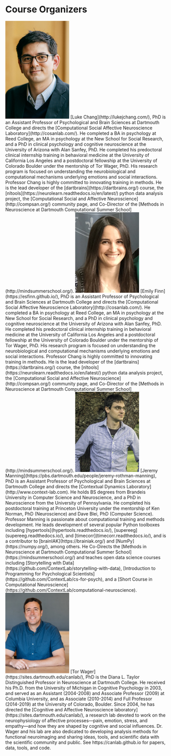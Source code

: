 # Course Organizers

<img src="../../images/organizers/chang.jpg" width="200"/>
 [Luke Chang](http://lukejchang.com/), PhD is an Assistant Professor of Psychological and Brain Sciences at Dartmouth College and directs the [Computational Social Affective Neuroscience Laboratory](http://cosanlab.com/). He completed a BA in psychology at Reed College, an MA in psychology at the New School for Social Research, and a PhD in clinical psychology and cognitive neuroscience at the University of Arizona with Alan Sanfey, PhD. He completed his predoctoral clinical internship training in behavioral medicine at the University of California Los Angeles and a postdoctoral fellowship at the University of Colorado Boulder under the mentorship of Tor Wager, PhD. His research program is focused on understanding the neurobiological and computational mechanisms underlying emotions and social interactions. Professor Chang is highly committed to innovating training in methods. He is the lead developer of the [dartbrains](https://dartbrains.org/) course, the [nltools](https://neurolearn.readthedocs.io/en/latest/) python data analysis project, the [Computational Social and Affective Neuroscience](http://compsan.org/) community page, and Co-Director of the [Methods in Neuroscience at Dartmouth Computational Summer School](http://mindsummerschool.org/).

<img src="../../images/organizers/finn.jpg" width="200"/>
[Emily Finn](https://esfinn.github.io/), PhD is an Assistant Professor of Psychological and Brain Sciences at Dartmouth College and directs the [Computational Social Affective Neuroscience Laboratory](http://cosanlab.com/). He completed a BA in psychology at Reed College, an MA in psychology at the New School for Social Research, and a PhD in clinical psychology and cognitive neuroscience at the University of Arizona with Alan Sanfey, PhD. He completed his predoctoral clinical internship training in behavioral medicine at the University of California Los Angeles and a postdoctoral fellowship at the University of Colorado Boulder under the mentorship of Tor Wager, PhD. His research program is focused on understanding the neurobiological and computational mechanisms underlying emotions and social interactions. Professor Chang is highly committed to innovating training in methods. He is the lead developer of the [dartbrains](https://dartbrains.org/) course, the [nltools](https://neurolearn.readthedocs.io/en/latest/) python data analysis project, the [Computational Social and Affective Neuroscience](http://compsan.org/) community page, and Co-Director of the [Methods in Neuroscience at Dartmouth Computational Summer School](http://mindsummerschool.org/).

<img src="../../images/organizers/manning.png" width="200"/>
[Jeremy Manning](https://pbs.dartmouth.edu/people/jeremy-rothman-manning), PhD is an Assistant Professor of Psychological and Brain Sciences at Dartmouth College and directs the [Contextual Dynamics Laboratory](http://www.context-lab.com).  He holds BS degrees from Brandeis University in Computer Science and Neuroscience, and a PhD in Neuroscience from the University of Pennsylvania.  He completed his postdoctoral training at Princeton University under the mentorship of Ken Norman, PhD (Neuroscience) and Dave Blei, PhD (Computer Science).  Professor Manning is passionate about computational training and methods development.  He leads development of several popular Python toolboxes including [hypertools](hypertools.readthedocs.io/), [supereeg](supereeg.readthedocs.io/), and [timecorr](timecorr.readthedocs.io/), and is a contributor to [brainIAK](https://brainiak.org/) and [NumPy](https://numpy.org/), among others.  He Co-Directs the [Methods in Neuroscience at Dartmouth Computational Summer School](https://mindsummerschool.org/) and teaches open data science courses including [Storytelling with Data](https://github.com/ContextLab/storytelling-with-data), [Introduction to Programming for Psychological Scientists](https://github.com/ContextLab/cs-for-psych), and a [Short Course in Computational Neuroscience](https://github.com/ContextLab/computational-neuroscience).

<img src="../../images/organizers/wager.jpg" width="200"/>
[Tor Wager](https://sites.dartmouth.edu/canlab/), PhD is the Diana L. Taylor Distinguished Professor in Neuroscience at Dartmouth College. He received his Ph.D. from the University of Michigan in Cognitive Psychology in 2003, and served as an Assistant (2004-2008) and Associate Professor (2009) at Columbia University, and as Associate (2010-2014) and Full Professor (2014-2019) at the University of Colorado, Boulder. Since 2004, he has directed the [Cognitive and Affective Neuroscience laboratory](https://sites.dartmouth.edu/canlab/), a research lab devoted to work on the neurophysiology of affective processes—pain, emotion, stress, and empathy—and how they are shaped by cognitive and social influences. Dr. Wager and his lab are also dedicated to developing analysis methods for functional neuroimaging and sharing ideas, tools, and scientific data with the scientific community and public. See https://canlab.github.io for papers, data, tools, and code.
